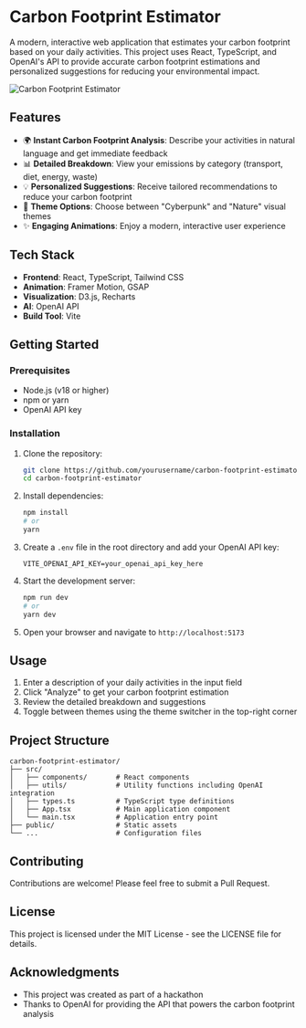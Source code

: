 # Carbon Footprint Estimator

A modern, interactive web application that estimates your carbon footprint based on your daily activities. This project uses React, TypeScript, and OpenAI's API to provide accurate carbon footprint estimations and personalized suggestions for reducing your environmental impact.

![Carbon Footprint Estimator](https://via.placeholder.com/800x400?text=Carbon+Footprint+Estimator)

## Features

- 🌍 **Instant Carbon Footprint Analysis**: Describe your activities in natural language and get immediate feedback
- 📊 **Detailed Breakdown**: View your emissions by category (transport, diet, energy, waste)
- 💡 **Personalized Suggestions**: Receive tailored recommendations to reduce your carbon footprint
- 🎨 **Theme Options**: Choose between "Cyberpunk" and "Nature" visual themes
- ✨ **Engaging Animations**: Enjoy a modern, interactive user experience

## Tech Stack

- **Frontend**: React, TypeScript, Tailwind CSS
- **Animation**: Framer Motion, GSAP
- **Visualization**: D3.js, Recharts
- **AI**: OpenAI API
- **Build Tool**: Vite

## Getting Started

### Prerequisites

- Node.js (v18 or higher)
- npm or yarn
- OpenAI API key

### Installation

1. Clone the repository:
   ```bash
   git clone https://github.com/yourusername/carbon-footprint-estimator.git
   cd carbon-footprint-estimator
   ```

2. Install dependencies:
   ```bash
   npm install
   # or
   yarn
   ```

3. Create a `.env` file in the root directory and add your OpenAI API key:
   ```
   VITE_OPENAI_API_KEY=your_openai_api_key_here
   ```

4. Start the development server:
   ```bash
   npm run dev
   # or
   yarn dev
   ```

5. Open your browser and navigate to `http://localhost:5173`

## Usage

1. Enter a description of your daily activities in the input field
2. Click "Analyze" to get your carbon footprint estimation
3. Review the detailed breakdown and suggestions
4. Toggle between themes using the theme switcher in the top-right corner

## Project Structure

```
carbon-footprint-estimator/
├── src/
│   ├── components/       # React components
│   ├── utils/            # Utility functions including OpenAI integration
│   ├── types.ts          # TypeScript type definitions
│   ├── App.tsx           # Main application component
│   └── main.tsx          # Application entry point
├── public/               # Static assets
└── ...                   # Configuration files
```

## Contributing

Contributions are welcome! Please feel free to submit a Pull Request.

## License

This project is licensed under the MIT License - see the LICENSE file for details.

## Acknowledgments

- This project was created as part of a hackathon
- Thanks to OpenAI for providing the API that powers the carbon footprint analysis
